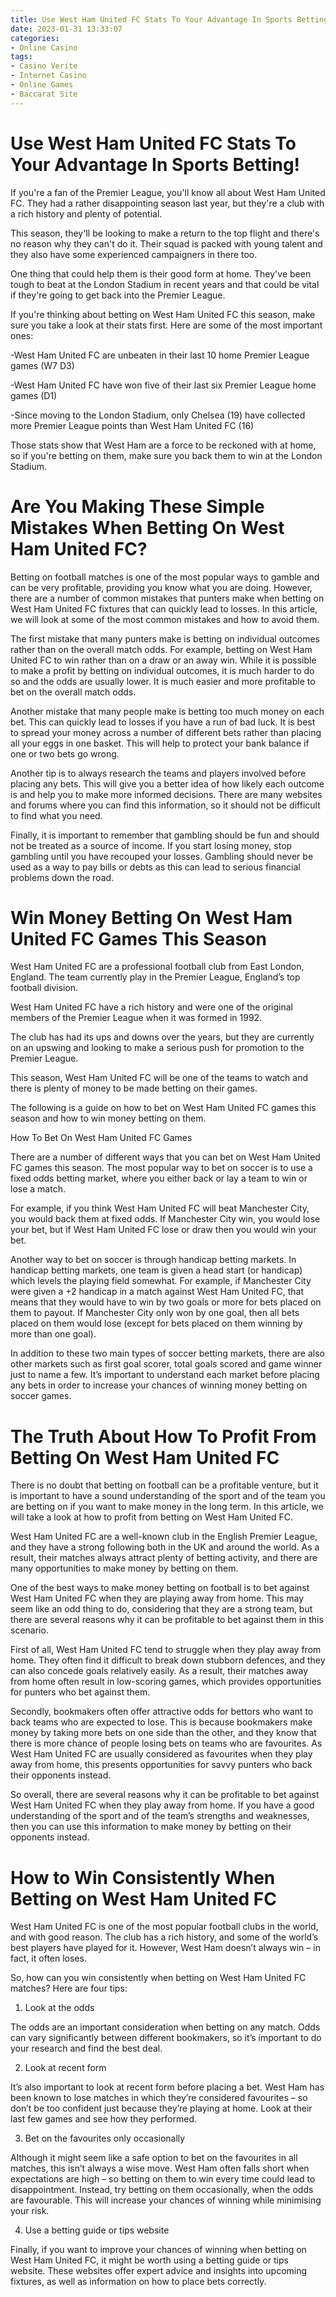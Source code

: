 ```yaml
---
title: Use West Ham United FC Stats To Your Advantage In Sports Betting!
date: 2023-01-31 13:33:07
categories:
- Online Casino
tags:
- Casino Verite
- Internet Casino
- Online Games
- Baccarat Site
---
```



#  Use West Ham United FC Stats To Your Advantage In Sports Betting!

If you're a fan of the Premier League, you'll know all about West Ham United FC. They had a rather disappointing season last year, but they're a club with a rich history and plenty of potential.

This season, they'll be looking to make a return to the top flight and there's no reason why they can't do it. Their squad is packed with young talent and they also have some experienced campaigners in there too.

One thing that could help them is their good form at home. They've been tough to beat at the London Stadium in recent years and that could be vital if they're going to get back into the Premier League.

If you're thinking about betting on West Ham United FC this season, make sure you take a look at their stats first. Here are some of the most important ones:

-West Ham United FC are unbeaten in their last 10 home Premier League games (W7 D3)

-West Ham United FC have won five of their last six Premier League home games (D1)

-Since moving to the London Stadium, only Chelsea (19) have collected more Premier League points than West Ham United FC (16)

Those stats show that West Ham are a force to be reckoned with at home, so if you're betting on them, make sure you back them to win at the London Stadium.

#  Are You Making These Simple Mistakes When Betting On West Ham United FC?

Betting on football matches is one of the most popular ways to gamble and can be very profitable, providing you know what you are doing. However, there are a number of common mistakes that punters make when betting on West Ham United FC fixtures that can quickly lead to losses. In this article, we will look at some of the most common mistakes and how to avoid them.

The first mistake that many punters make is betting on individual outcomes rather than on the overall match odds. For example, betting on West Ham United FC to win rather than on a draw or an away win. While it is possible to make a profit by betting on individual outcomes, it is much harder to do so and the odds are usually lower. It is much easier and more profitable to bet on the overall match odds.

Another mistake that many people make is betting too much money on each bet. This can quickly lead to losses if you have a run of bad luck. It is best to spread your money across a number of different bets rather than placing all your eggs in one basket. This will help to protect your bank balance if one or two bets go wrong.

Another tip is to always research the teams and players involved before placing any bets. This will give you a better idea of how likely each outcome is and help you to make more informed decisions. There are many websites and forums where you can find this information, so it should not be difficult to find what you need.

Finally, it is important to remember that gambling should be fun and should not be treated as a source of income. If you start losing money, stop gambling until you have recouped your losses. Gambling should never be used as a way to pay bills or debts as this can lead to serious financial problems down the road.

#  Win Money Betting On West Ham United FC Games This Season

West Ham United FC are a professional football club from East London, England. The team currently play in the Premier League, England’s top football division.

West Ham United FC have a rich history and were one of the original members of the Premier League when it was formed in 1992.

The club has had its ups and downs over the years, but they are currently on an upswing and looking to make a serious push for promotion to the Premier League.

This season, West Ham United FC will be one of the teams to watch and there is plenty of money to be made betting on their games.

The following is a guide on how to bet on West Ham United FC games this season and how to win money betting on them.

How To Bet On West Ham United FC Games

There are a number of different ways that you can bet on West Ham United FC games this season. The most popular way to bet on soccer is to use a fixed odds betting market, where you either back or lay a team to win or lose a match.

For example, if you think West Ham United FC will beat Manchester City, you would back them at fixed odds. If Manchester City win, you would lose your bet, but if West Ham United FC lose or draw then you would win your bet.

Another way to bet on soccer is through handicap betting markets. In handicap betting markets, one team is given a head start (or handicap) which levels the playing field somewhat. For example, if Manchester City were given a +2 handicap in a match against West Ham United FC, that means that they would have to win by two goals or more for bets placed on them to payout. If Manchester City only won by one goal, then all bets placed on them would lose (except for bets placed on them winning by more than one goal).

In addition to these two main types of soccer betting markets, there are also other markets such as first goal scorer, total goals scored and game winner just to name a few. It’s important to understand each market before placing any bets in order to increase your chances of winning money betting on soccer games.

#  The Truth About How To Profit From Betting On West Ham United FC

There is no doubt that betting on football can be a profitable venture, but it is important to have a sound understanding of the sport and of the team you are betting on if you want to make money in the long term. In this article, we will take a look at how to profit from betting on West Ham United FC.

West Ham United FC are a well-known club in the English Premier League, and they have a strong following both in the UK and around the world. As a result, their matches always attract plenty of betting activity, and there are many opportunities to make money by betting on them.

One of the best ways to make money betting on football is to bet against West Ham United FC when they are playing away from home. This may seem like an odd thing to do, considering that they are a strong team, but there are several reasons why it can be profitable to bet against them in this scenario.

First of all, West Ham United FC tend to struggle when they play away from home. They often find it difficult to break down stubborn defences, and they can also concede goals relatively easily. As a result, their matches away from home often result in low-scoring games, which provides opportunities for punters who bet against them.

Secondly, bookmakers often offer attractive odds for bettors who want to back teams who are expected to lose. This is because bookmakers make money by taking more bets on one side than the other, and they know that there is more chance of people losing bets on teams who are favourites. As West Ham United FC are usually considered as favourites when they play away from home, this presents opportunities for savvy punters who back their opponents instead.

So overall, there are several reasons why it can be profitable to bet against West Ham United FC when they play away from home. If you have a good understanding of the sport and of the team’s strengths and weaknesses, then you can use this information to make money by betting on their opponents instead.

#  How to Win Consistently When Betting on West Ham United FC

West Ham United FC is one of the most popular football clubs in the world, and with good reason. The club has a rich history, and some of the world’s best players have played for it. However, West Ham doesn’t always win – in fact, it often loses.

So, how can you win consistently when betting on West Ham United FC matches? Here are four tips:

1) Look at the odds

The odds are an important consideration when betting on any match. Odds can vary significantly between different bookmakers, so it’s important to do your research and find the best deal.

2) Look at recent form

It’s also important to look at recent form before placing a bet. West Ham has been known to lose matches in which they’re considered favourites – so don’t be too confident just because they’re playing at home. Look at their last few games and see how they performed.

3) Bet on the favourites only occasionally

Although it might seem like a safe option to bet on the favourites in all matches, this isn’t always a wise move. West Ham often falls short when expectations are high – so betting on them to win every time could lead to disappointment. Instead, try betting on them occasionally, when the odds are favourable. This will increase your chances of winning while minimising your risk.

4) Use a betting guide or tips website

Finally, if you want to improve your chances of winning when betting on West Ham United FC, it might be worth using a betting guide or tips website. These websites offer expert advice and insights into upcoming fixtures, as well as information on how to place bets correctly.